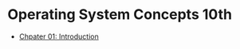 # Operating System Concepts 10th

- [Chpater 01: Introduction](https://github.com/SewookHan/TIL/blob/main/Operating-System/operating-system-concepts/chap01-introduction.md)
